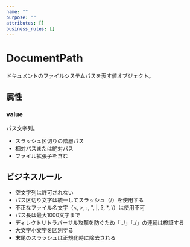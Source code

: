 ```yaml
---
name: ""
purpose: ""
attributes: []
business_rules: []
---
```


# DocumentPath

ドキュメントのファイルシステムパスを表す値オブジェクト。

## 属性

### value

パス文字列。

- スラッシュ区切りの階層パス
- 相対パスまたは絶対パス
- ファイル拡張子を含む

## ビジネスルール

- 空文字列は許可されない
- パス区切り文字は統一してスラッシュ（/）を使用する
- 不正なファイル名文字（<, >, :, ", |, ?, *, \）は使用不可
- パス長は最大1000文字まで
- ディレクトリトラバーサル攻撃を防ぐため「../」「./」の連続は検証する
- 大文字小文字を区別する
- 末尾のスラッシュは正規化時に除去される